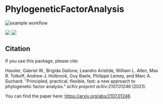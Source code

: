 # PhylogeneticFactorAnalysis

![example workflow](https://github.com/gabehassler/PhylogeneticFactorAnalysis.jl/actions/workflows/ci.yml/badge.svg)

[![](https://img.shields.io/badge/docs-dev-blue.svg)](https://gabehassler.github.io/PhylogeneticFactorAnalysis.jl/dev) [![](https://img.shields.io/badge/docs-stable-blue.svg)](https://gabehassler.github.io/PhylogeneticFactorAnalysis.jl/stable)

## Citation
If you use this package, please cite:

Hassler, Gabriel W., Brigida Gallone, Leandro Aristide, William L. Allen, Max R. Tolkoff, Andrew J. Holbrook, Guy Baele, Philippe Lemey, and Marc A. Suchard. "Principled, practical, flexible, fast: a new approach to phylogenetic factor analysis." _arXiv preprint arXiv:2107.01246_ (2021).

You can find the paper here: https://arxiv.org/abs/2107.01246



